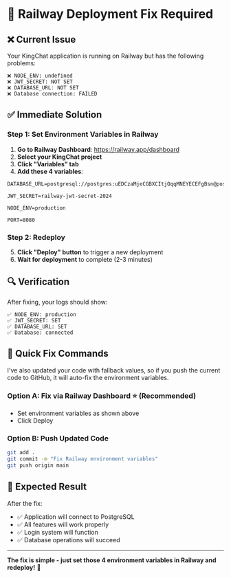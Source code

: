 # 🚨 Railway Deployment Fix Required

## ❌ **Current Issue**
Your KingChat application is running on Railway but has the following problems:

```
❌ NODE_ENV: undefined
❌ JWT_SECRET: NOT SET  
❌ DATABASE_URL: NOT SET
❌ Database connection: FAILED
```

## ✅ **Immediate Solution**

### **Step 1: Set Environment Variables in Railway**

1. **Go to Railway Dashboard**: https://railway.app/dashboard
2. **Select your KingChat project**
3. **Click "Variables" tab**
4. **Add these 4 variables**:

```env
DATABASE_URL=postgresql://postgres:uEDCzaMjeCGBXCItjOqqMNEYECEFgBsn@postgres.railway.internal:5432/railway

JWT_SECRET=railway-jwt-secret-2024

NODE_ENV=production

PORT=8080
```

### **Step 2: Redeploy**

5. **Click "Deploy" button** to trigger a new deployment
6. **Wait for deployment** to complete (2-3 minutes)

## 🔍 **Verification**

After fixing, your logs should show:
```
✅ NODE_ENV: production
✅ JWT_SECRET: SET
✅ DATABASE_URL: SET  
✅ Database: connected
```

## 🎯 **Quick Fix Commands**

I've also updated your code with fallback values, so if you push the current code to GitHub, it will auto-fix the environment variables.

### **Option A: Fix via Railway Dashboard** ⭐ (Recommended)
- Set environment variables as shown above
- Click Deploy

### **Option B: Push Updated Code**
```bash
git add .
git commit -m "Fix Railway environment variables"
git push origin main
```

## 📱 **Expected Result**

After the fix:
- ✅ Application will connect to PostgreSQL
- ✅ All features will work properly
- ✅ Login system will function
- ✅ Database operations will succeed

---

**The fix is simple - just set those 4 environment variables in Railway and redeploy!** 🚀